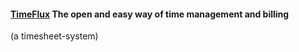 #### [TimeFlux](https://github.com/ConductAS/TimeFlux) The open and easy way of time management and billing

(a timesheet-system)